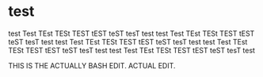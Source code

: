 # test
test Test TEst TESt TEST tEST teST tesT test
test Test TEst TESt TEST tEST teST tesT test
test Test TEst TESt TEST tEST teST tesT test
test Test TEst TESt TEST tEST teST tesT test
test Test TEst TESt TEST tEST teST tesT test

THIS IS THE ACTUALLY BASH EDIT. ACTUAL EDIT.
